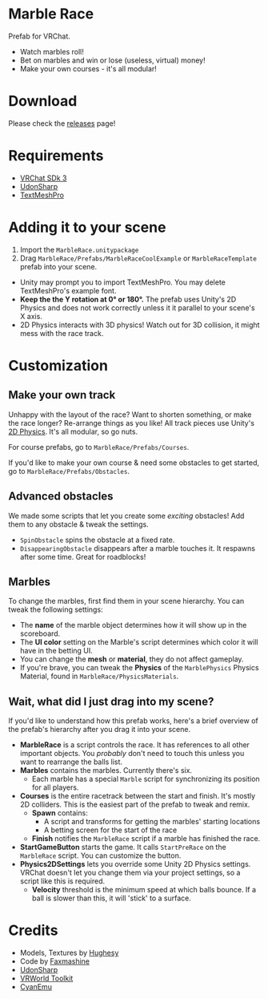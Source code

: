 # Marble Race
Prefab for VRChat.

- Watch marbles roll!
- Bet on marbles and win or lose (useless, virtual) money!
- Make your own courses - it's all modular!

# Download
Please check the [releases](https://github.com/daalta/MarbleRace/releases) page!

# Requirements
- [VRChat SDk 3](https://docs.vrchat.com/docs/setting-up-the-sdk)
- [UdonSharp](github.com/MerlinVR)
- [TextMeshPro](https://docs.unity3d.com/Packages/com.unity.textmeshpro@1.3/manual/index.html)

# Adding it to your scene
1. Import the `MarbleRace.unitypackage`
2. Drag `MarbleRace/Prefabs/MarbleRaceCoolExample` or `MarbleRaceTemplate` prefab into your scene.
  - Unity may prompt you to import TextMeshPro. You may delete TextMeshPro's example font.
  - **Keep the the Y rotation at 0° or 180°.** The prefab uses Unity's 2D Physics and does not work correctly unless it it parallel to your scene's X axis.
  - 2D Physics interacts with 3D physics! Watch out for 3D collision, it might mess with the race track.

# Customization
## Make your own track

Unhappy with the layout of the race? Want to shorten something, or make the race longer? Re-arrange things as you like! All track pieces use Unity's [2D Physics](https://learn.unity.com/tutorial/2d-physics). It's all modular, so go nuts.

For course prefabs, go to `MarbleRace/Prefabs/Courses`.

If you'd like to make your own course & need some obstacles to get started, go to `MarbleRace/Prefabs/Obstacles`.

## Advanced obstacles

We made some scripts that let you create some *exciting* obstacles! Add them to any obstacle & tweak the settings.

- `SpinObstacle` spins the obstacle at a fixed rate.
- `DisappearingObstacle` disappears after a marble touches it. It respawns after some time. Great for roadblocks!

## Marbles
To change the marbles, first find them in your scene hierarchy. You can tweak the following settings:
- The **name** of the marble object determines how it will show up in the scoreboard.
- The **UI color** setting on the Marble's script determines which color it will have in the betting UI.
- You can change the **mesh** or **material**, they do not affect gameplay.
- If you're brave, you can tweak the **Physics** of the `MarblePhysics` Physics Material, found in `MarbleRace/PhysicsMaterials`.

## Wait, what did I just drag into my scene?
If you'd like to understand how this prefab works, here's a brief overview of the prefab's hierarchy after you drag it into your scene.
- **MarbleRace** is a script controls the race. It has references to all other important objects. You *probably* don't need to touch this unless you want to rearrange the balls list.
- **Marbles** contains the marbles. Currently there's six.
  - Each marble has a special `Marble` script for synchronizing its position for all players.
- **Courses** is the entire racetrack between the start and finish. It's mostly 2D colliders. This is the easiest part of the prefab to tweak and remix.
  - **Spawn** contains:
    - A script and transforms for getting the marbles' starting locations
    - A betting screen for the start of the race
  - **Finish** notifies the `MarbleRace` script if a marble has finished the race. 
- **StartGameButton** starts the game. It calls `StartPreRace` on the `MarbleRace` script. You can customize the button.
- **Physics2DSettings** lets you override some Unity 2D Physics settings. VRChat doesn't let you change them via your project settings, so a script like this is required.
  - **Velocity** threshold is the minimum speed at which balls bounce. If a ball is slower than this, it will 'stick' to a surface. 

# Credits
- Models, Textures by [Hughesy](https://twitter.com/lachie_hughes)
- Code by [Faxmashine](twitter.com/faxmashine)
- [UdonSharp](github.com/MerlinVR)
- [VRWorld Toolkit](github.com/oneVR)
- [CyanEmu](github.com/cyanLaser)
